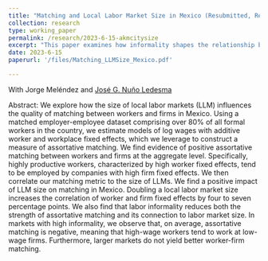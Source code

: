 ```yaml
---
title: "Matching and Local Labor Market Size in Mexico (Resubmitted, Regional Science and Urban Economics)"
collection: research
type: working_paper
permalink: /research/2023-6-15-akmcitysize
excerpt: "This paper examines how informality shapes the relationship between city size and labor market matching in Mexico. We find that cities with larger informal sectors exhibit weaker matching patterns in their formal labor markets."
date: 2023-6-15
paperurl: '/files/Matching_LLMSize_Mexico.pdf'

---
```

With Jorge Meléndez and [José G. Nuño Ledesma](https://jgnunol.github.io/)

Abstract: We explore how the size of local labor markets (LLM) influences the quality of matching between workers and firms in Mexico. Using a matched employer-employee dataset comprising over 80\% of all formal workers in the country, we estimate models of log wages with additive worker and workplace fixed effects, which we leverage to construct a measure of assortative matching. We find evidence of positive assortative matching between workers and firms at the aggregate level. Specifically, highly productive workers, characterized by high worker fixed effects, tend to be employed by companies with high firm fixed effects. We then correlate our matching metric to the size of LLMs. We find a positive impact of LLM size on matching in Mexico. Doubling a local labor market size increases the correlation of worker and firm fixed effects by four to seven percentage points. We also find that labor informality reduces both the strength of assortative matching and its connection to labor market size. In markets with high informality, we observe that, on average, assortative matching is negative, meaning that high-wage workers tend to work at low-wage firms. Furthermore, larger markets do not yield better worker-firm matching.

